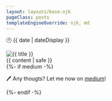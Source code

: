 ```yaml
---
layout: layouts/base.njk
pageClass: posts
templateEngineOverride: njk, md
---
```


<p class="date">
  🕑 <time datetime="{{ date }}">{{ date | dateDisplay }}</time>
</p>

<img src="{{ immagine }}" alt="{{ title }}" title="{{ title }}">

<main>
  {{ content | safe }}
  <div class="footnote">
    {%- if medium -%}
    <p class="medium">
    🖊️ Any thougts? Let me now on <a href="{{ medium }}" target="blank">medium</a>!
    </p>
    {%- endif -%}
  </div>
</main>
